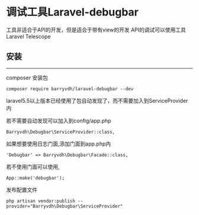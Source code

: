 # 调试工具Laravel-debugbar

工具非适合于API的开发，但是适合于带有view的开发
API的调试可以使用工具Laravel Telescope

## 安装
---

composer 安装包
```
composer require barryvdh/laravel-debugbar --dev
```

laravel5.5以上版本已经使用了包自动发现了，而不需要加入到ServiceProvider内

若不需要自动发现可以加入到config/app.php

```
Barryvdh\Debugbar\ServiceProvider::class,
```

如果想要使用日志门面,添加门面到app.php内
```
'Debugbar' => Barryvdh\Debugbar\Facade::class,
```
若不使用门面可以使用,
```
App::make('debugbar');
```



发布配置文件
```
php artisan vendor:publish --provider="Barryvdh\Debugbar\ServiceProvider"
```
